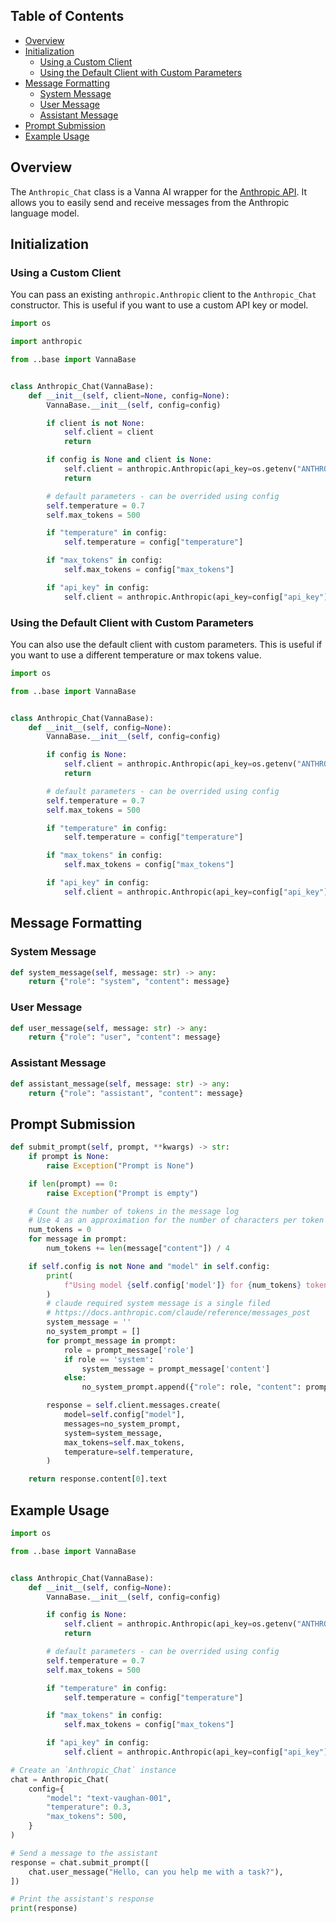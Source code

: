 ## Table of Contents

- [Overview](#overview)
- [Initialization](#initialization)
    - [Using a Custom Client](#using-a-custom-client)
    - [Using the Default Client with Custom Parameters](#using-the-default-client-with-custom-parameters)
- [Message Formatting](#message-formatting)
    - [System Message](#system-message)
    - [User Message](#user-message)
    - [Assistant Message](#assistant-message)
- [Prompt Submission](#prompt-submission)
- [Example Usage](#example-usage)

## Overview

The `Anthropic_Chat` class is a Vanna AI wrapper for the [Anthropic API](https://anthropic.com/docs/api). It allows you to easily send and receive messages from the Anthropic language model.

## Initialization

### Using a Custom Client

You can pass an existing `anthropic.Anthropic` client to the `Anthropic_Chat` constructor. This is useful if you want to use a custom API key or model.

```python
import os

import anthropic

from ..base import VannaBase


class Anthropic_Chat(VannaBase):
    def __init__(self, client=None, config=None):
        VannaBase.__init__(self, config=config)

        if client is not None:
            self.client = client
            return

        if config is None and client is None:
            self.client = anthropic.Anthropic(api_key=os.getenv("ANTHROPIC_API_KEY"))
            return

        # default parameters - can be overrided using config
        self.temperature = 0.7
        self.max_tokens = 500

        if "temperature" in config:
            self.temperature = config["temperature"]

        if "max_tokens" in config:
            self.max_tokens = config["max_tokens"]

        if "api_key" in config:
            self.client = anthropic.Anthropic(api_key=config["api_key"])
```

### Using the Default Client with Custom Parameters

You can also use the default client with custom parameters. This is useful if you want to use a different temperature or max tokens value.

```python
import os

from ..base import VannaBase


class Anthropic_Chat(VannaBase):
    def __init__(self, config=None):
        VannaBase.__init__(self, config=config)

        if config is None:
            self.client = anthropic.Anthropic(api_key=os.getenv("ANTHROPIC_API_KEY"))
            return

        # default parameters - can be overrided using config
        self.temperature = 0.7
        self.max_tokens = 500

        if "temperature" in config:
            self.temperature = config["temperature"]

        if "max_tokens" in config:
            self.max_tokens = config["max_tokens"]

        if "api_key" in config:
            self.client = anthropic.Anthropic(api_key=config["api_key"])
```

## Message Formatting

### System Message

```python
def system_message(self, message: str) -> any:
    return {"role": "system", "content": message}
```

### User Message

```python
def user_message(self, message: str) -> any:
    return {"role": "user", "content": message}
```

### Assistant Message

```python
def assistant_message(self, message: str) -> any:
    return {"role": "assistant", "content": message}
```

## Prompt Submission

```python
def submit_prompt(self, prompt, **kwargs) -> str:
    if prompt is None:
        raise Exception("Prompt is None")

    if len(prompt) == 0:
        raise Exception("Prompt is empty")

    # Count the number of tokens in the message log
    # Use 4 as an approximation for the number of characters per token
    num_tokens = 0
    for message in prompt:
        num_tokens += len(message["content"]) / 4

    if self.config is not None and "model" in self.config:
        print(
            f"Using model {self.config['model']} for {num_tokens} tokens (approx)"
        )
        # claude required system message is a single filed
        # https://docs.anthropic.com/claude/reference/messages_post
        system_message = ''
        no_system_prompt = []
        for prompt_message in prompt:
            role = prompt_message['role']
            if role == 'system':
                system_message = prompt_message['content']
            else:
                no_system_prompt.append({"role": role, "content": prompt_message['content']})

        response = self.client.messages.create(
            model=self.config["model"],
            messages=no_system_prompt,
            system=system_message,
            max_tokens=self.max_tokens,
            temperature=self.temperature,
        )

    return response.content[0].text
```

## Example Usage

```python
import os

from ..base import VannaBase


class Anthropic_Chat(VannaBase):
    def __init__(self, config=None):
        VannaBase.__init__(self, config=config)

        if config is None:
            self.client = anthropic.Anthropic(api_key=os.getenv("ANTHROPIC_API_KEY"))
            return

        # default parameters - can be overrided using config
        self.temperature = 0.7
        self.max_tokens = 500

        if "temperature" in config:
            self.temperature = config["temperature"]

        if "max_tokens" in config:
            self.max_tokens = config["max_tokens"]

        if "api_key" in config:
            self.client = anthropic.Anthropic(api_key=config["api_key"])

# Create an `Anthropic_Chat` instance
chat = Anthropic_Chat(
    config={
        "model": "text-vaughan-001",
        "temperature": 0.3,
        "max_tokens": 500,
    }
)

# Send a message to the assistant
response = chat.submit_prompt([
    chat.user_message("Hello, can you help me with a task?"),
])

# Print the assistant's response
print(response)
```